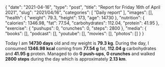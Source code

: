 {
    "date": "2021-04-16",
    "type": "post",
    "title": "Report for Friday 16th of April 2021",
    "slug": "2021\/04\/16",
    "categories": [
        "Daily report"
    ],
    "images": [],
    "health": {
        "weight": 79.3,
        "height": 173,
        "age": 14730
    },
    "nutrition": {
        "calories": 1346.98,
        "fat": 77.54,
        "carbohydrates": 112.04,
        "protein": 41.95
    },
    "exercise": {
        "pushups": 0,
        "crunches": 0,
        "steps": 2800
    },
    "media": {
        "books": [],
        "podcast": [],
        "youtube": [],
        "movies": [],
        "photos": []
    }
}

Today I am <strong>14730 days</strong> old and my weight is <strong>79.3 kg</strong>. During the day, I consumed <strong>1346.98 kcal</strong> coming from <strong>77.54 g</strong> fat, <strong>112.04 g</strong> carbohydrates and <strong>41.95 g</strong> protein. Managed to do <strong>0 push-ups</strong>, <strong>0 crunches</strong> and walked <strong>2800 steps</strong> during the day which is approximately <strong>2.13 km</strong>.
